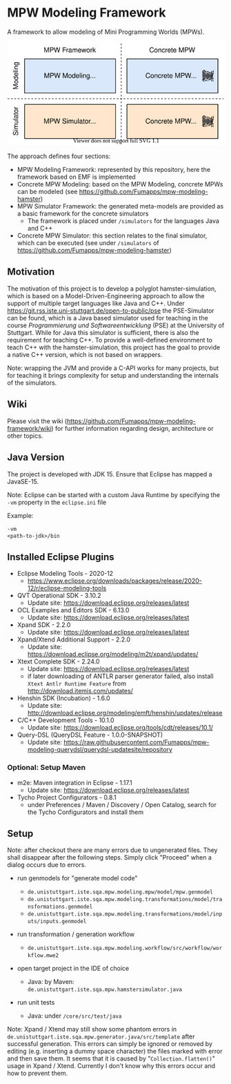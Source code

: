 # MPW Modeling Framework

A framework to allow modeling of Mini Programming Worlds (MPWs).

![modeling approach](documentation/graphics/mdsd-approach.svg)

The approach defines four sections:

* MPW Modeling Framework: represented by this repository, here the framework based on EMF is implemented
* Concrete MPW Modeling: based on the MPW Modeling, concrete MPWs can be modeled (see https://github.com/Fumapps/mpw-modeling-hamster)
* MPW Simulator Framework: the generated meta-models are provided as a basic framework for the concrete simulators
    * The framework is placed under `/simulators` for the languages Java and C++
* Concrete MPW Simulator: this section relates to the final simulator, which can be executed (see under `/simulators` of https://github.com/Fumapps/mpw-modeling-hamster)

## Motivation

The motivation of this project is to develop a polyglot hamster-simulation, which is based on a Model-Driven-Engineering approach to allow the support of multiple target languages like Java and C++.
Under https://git.rss.iste.uni-stuttgart.de/open-to-public/pse the PSE-Simulator can be found, which is a Java based simulator used for teaching in the course _Programmierung und Softwareentwicklung_ (PSE) at the University of Stuttgart.
While for Java this simulator is sufficient, there is also the requirement for teaching C++.
To provide a well-defined environment to teach C++ with the hamster-simulation, this project has the goal to provide a native C++ version, which is not based on wrappers.

Note: wrapping the JVM and provide a C-API works for many projects, but for teaching it brings complexity for setup and understanding the internals of the simulators.

## Wiki

Please visit the wiki (https://github.com/Fumapps/mpw-modeling-framework/wiki) for further information regarding design, architecture or other topics.

## Java Version

The project is developed with JDK 15. Ensure that Eclipse has mapped a JavaSE-15.

Note: Eclipse can be started with a custom Java Runtime by specifying the `-vm` property in the `eclipse.ini` file

Example: 
```
-vm
<path-to-jdk>/bin
```

## Installed Eclipse Plugins

* Eclipse Modeling Tools - 2020-12
    * https://www.eclipse.org/downloads/packages/release/2020-12/r/eclipse-modeling-tools
* QVT Operational SDK - 3.10.2
    * Update site: https://download.eclipse.org/releases/latest
* OCL Examples and Editors SDK - 6.13.0
    * Update site: https://download.eclipse.org/releases/latest
* Xpand SDK	- 2.2.0
    * Update site: https://download.eclipse.org/releases/latest
* Xpand/Xtend Additional Support - 2.2.0
    * Update site: https://download.eclipse.org/modeling/m2t/xpand/updates/
* Xtext Complete SDK - 2.24.0
    * Update site: https://download.eclipse.org/releases/latest
    * if later downloading of ANTLR parser generator failed, also install `Xtext Antlr Runtime Feature` from http://download.itemis.com/updates/
* Henshin SDK (Incubation) - 1.6.0
    * Update site: http://download.eclipse.org/modeling/emft/henshin/updates/release
* C/C++ Development Tools - 10.1.0
    * Update site: https://download.eclipse.org/tools/cdt/releases/10.1/
* Query-DSL (QueryDSL Feature - 1.0.0-SNAPSHOT)
    * Update site: https://raw.githubusercontent.com/Fumapps/mpw-modeling-querydsl/querydsl-updatesite/repository

### Optional: Setup Maven

* m2e: Maven integration in Eclipse - 1.17.1
    * Update site: https://download.eclipse.org/releases/latest
* Tycho Project Configurators - 0.8.1
    * under Preferences / Maven / Discovery / Open Catalog, search for the Tycho Configurators and install them 

## Setup

Note: after checkout there are many errors due to ungenerated files. They shall disappear after the following steps.
Simply click "Proceed" when a dialog occurs due to errors.

* run genmodels for "generate model code"
    * `de.unistuttgart.iste.sqa.mpw.modeling.mpw/model/mpw.genmodel`
    * `de.unistuttgart.iste.sqa.mpw.modeling.transformations/model/transformations.genmodel`
    * `de.unistuttgart.iste.sqa.mpw.modeling.transformations/model/inputs/inputs.genmodel`

* run transformation / generation workflow
    * `de.unistuttgart.iste.sqa.mpw.modeling.workflow/src/workflow/workflow.mwe2`

* open target project in the IDE of choice
    * Java: by Maven: `de.unistuttgart.iste.sqa.mpw.hamstersimulator.java`

* run unit tests
    * Java: under `/core/src/test/java`

Note: Xpand / Xtend may still show some phantom errors in `de.unistuttgart.iste.sqa.mpw.generator.java/src/template` after successful generation. This errors can simply be ignored or removed by editing (e.g. inserting a dummy space character) the files marked with error and then save them.
      It seems that it is caused by "`Collection.flatten()`" usage in Xpand / Xtend. Currently I don't know why this errors occur and how to prevent them.
